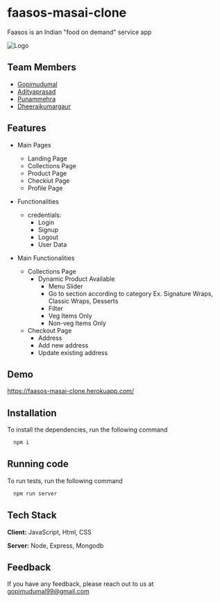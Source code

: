 # faasos-masai-clone

Faasos is an Indian "food on demand" service app

![Logo](https://thegrapevine.co.in/images/clients/faasos.png)


## Team Members

- [Gopimudumal](https://www.github.com/gopimudumal99)
- [Adityaprasad](https://github.com/adityaprasad03cvcmsd)
- [Punammehra](https://github.com/Punammehra)
- [Dheerajkumargaur](https://github.com/dheerajkumargaur)


## Features

- Main Pages
    - Landing Page
    - Collections Page
    - Product Page
    - Checkiut Page
    - Profile Page

- Functionalities
   - credentials:
     - Login
     - Signup
     - Logout
     - User Data
- Main Functionalities
   - Collections Page
     - Dynamic Product Available
        - Menu Slider
        - Go to section according to category Ex. Signature Wraps, Classic Wraps, Desserts
        - Filter
        - Veg Items Only
        - Non-veg Items Only 
   - Checkout Page
        - Address
        - Add new address
        - Update existing address



## Demo

https://faasos-masai-clone.herokuapp.com/


## Installation

To install the dependencies, run the following command

```bash
  npm i
```


## Running code

To run tests, run the following command

```bash
  npm run server
```


## Tech Stack

**Client:** JavaScript, Html, CSS

**Server:** Node, Express, Mongodb


## Feedback

If you have any feedback, please reach out to us at gopimudumal99@gmail.com


